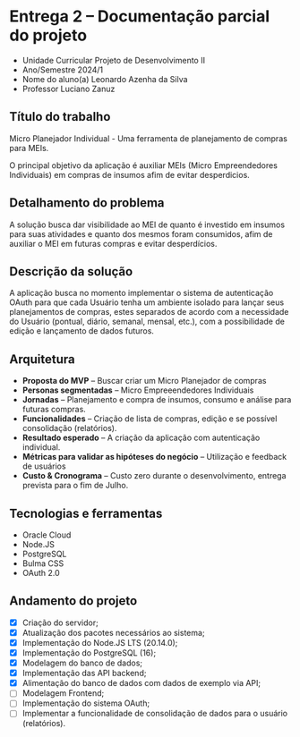 # Entrega 2 – Documentação parcial do projeto

* Unidade Curricular Projeto de Desenvolvimento II
* Ano/Semestre 2024/1
* Nome do aluno(a) Leonardo Azenha da Silva
* Professor Luciano Zanuz

## Título do trabalho

Micro Planejador Individual - Uma ferramenta de planejamento de compras para MEIs.

O principal objetivo da aplicação é auxiliar MEIs (Micro Empreendedores Individuais) em compras de insumos afim de evitar desperdicios.

## Detalhamento do problema

A solução busca dar visibilidade ao MEI de quanto é investido em insumos para suas atividades e quanto dos mesmos foram consumidos, afim de auxiliar o MEI em futuras compras e evitar desperdícios.

## Descrição da solução

A aplicação busca no momento implementar o sistema de autenticação OAuth para que cada Usuário tenha um ambiente isolado para lançar seus planejamentos de compras, estes separados de acordo com a necessidade do Usuário (pontual, diário, semanal, mensal, etc.), com a possibilidade de edição e lançamento de dados futuros.

## Arquitetura

* **Proposta do MVP** – Buscar criar um Micro Planejador de compras
* **Personas segmentadas** – Micro Empreeendedores Individuais
* **Jornadas** – Planejamento e compra de insumos, consumo e análise para futuras compras.
* **Funcionalidades** – Criação de lista de compras, edição e se possível consolidação (relatórios).
* **Resultado esperado** – A criação da aplicação com autenticação individual.
* **Métricas para validar as hipóteses do negócio** – Utilização e feedback de usuários
* **Custo & Cronograma** – Custo zero durante o desenvolvimento, entrega prevista para o fim de Julho.

## Tecnologias e ferramentas

* Oracle Cloud
* Node.JS
* PostgreSQL
* Bulma CSS
* OAuth 2.0

## Andamento do projeto

- [x] Criação do servidor;
- [x] Atualização dos pacotes necessários ao sistema;
- [x] Implementação do Node.JS LTS (20.14.0);
- [x] Implementação do PostgreSQL (16);
- [x] Modelagem do banco de dados;
- [x] Implementação das API backend;
- [x] Alimentação do banco de dados com dados de exemplo via API;
- [ ] Modelagem Frontend;
- [ ] Implementação do sistema OAuth;
- [ ] Implementar a funcionalidade de consolidação de dados para o usuário (relatórios).

